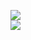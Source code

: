 [![](https://img.shields.io/badge/Made%20With-Github%20Spray-lightgrey.svg?style=for-the-badge&logo=github)](https://github.com/Annihil/github-spray#2103)  
[![](https://i.imgur.com/2DrTn0Z.gif)](https://github.com/Annihil/github-spray)